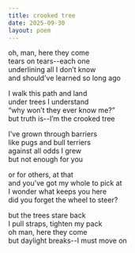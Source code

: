 ```yaml
---
title: crooked tree
date: 2025-09-30
layout: poem
---
```

oh, man, here they come  
tears on tears--each one  
underlining all I don’t know  
and should’ve learned so long ago  

I walk this path and land  
under trees I understand  
“why won’t they ever know me?”  
but truth is--I’m the crooked tree  

I’ve grown through barriers  
like pugs and bull terriers  
against all odds I grew  
but not enough for you  

or for others, at that  
and you’ve got my whole to pick at  
I wonder what keeps you here  
did you forget the wheel to steer?  

but the trees stare back  
I pull straps, tighten my pack  
oh man, here they come  
but daylight breaks--I must move on  
